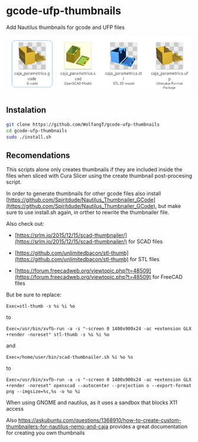 # gcode-ufp-thumbnails

Add Nautilus thumbnails for gcode and UFP files

![Exmaple Image](https://raw.githubusercontent.com/WolfangT/gcode-ufp-thumbnails/master/example.png)


Instalation
-----------

```bash
git clone https://github.com/WolfangT/gcode-ufp-thumbnails
cd gcode-ufp-thumbnails
sudo ./install.sh
```

Recomendations
--------------

This scripts alone only creates thumbnails if they are included inside the files when sliced with Cura Slicer using the create thumbnail post-procesing script.

In order to generate thumbnails for other gcode files also install [https://github.com/Spiritdude/Nautilus_Thumbnailer_GCode](https://github.com/Spiritdude/Nautilus_Thumbnailer_GCode),
but make sure to use install.sh again, in orther to rewrite the thumbnailer file.

Also check out:

 - [https://srlm.io/2015/12/15/scad-thumbnailer/](https://srlm.io/2015/12/15/scad-thumbnailer/) for SCAD files
 
 - [https://github.com/unlimitedbacon/stl-thumb](https://github.com/unlimitedbacon/stl-thumb) for STL files
 
 - [https://forum.freecadweb.org/viewtopic.php?t=48509](https://forum.freecadweb.org/viewtopic.php?t=48509) for FreeCAD files

But be sure to replace:

    Exec=stl-thumb -s %s %i %o

to

    Exec=/usr/bin/xvfb-run -a -s "-screen 0 1400x900x24 -ac +extension GLX +render -noreset" stl-thumb -s %s %i %o
 
 and 
 
    Exec=/home/user/bin/scad-thumbnailer.sh %i %o %s
 
 to

    Exec=/usr/bin/xvfb-run -a -s "-screen 0 1400x900x24 -ac +extension GLX +render -noreset" openscad --autocenter --projection o --export-format png --imgsize=%s,%s -o %o %i

When using GNOME and nautilus, as it uses a sandbox that blocks X11 access

Also https://askubuntu.com/questions/1368910/how-to-create-custom-thumbnailers-for-nautilus-nemo-and-caja provides a great documentation for creating you own thumbnails
